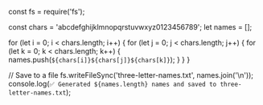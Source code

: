const fs = require('fs');

const chars = 'abcdefghijklmnopqrstuvwxyz0123456789';
let names = [];

for (let i = 0; i < chars.length; i++) {
  for (let j = 0; j < chars.length; j++) {
    for (let k = 0; k < chars.length; k++) {
      names.push(`${chars[i]}${chars[j]}${chars[k]}`);
    }
  }
}

// Save to a file
fs.writeFileSync('three-letter-names.txt', names.join('\n'));
console.log(`✅ Generated ${names.length} names and saved to three-letter-names.txt`);
